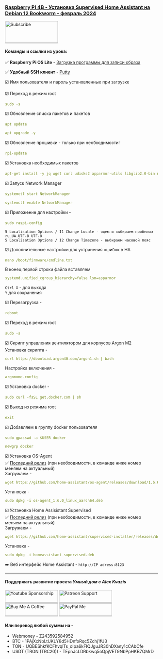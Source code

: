 ### [Raspberry PI 4B - Установка Supervised Home Assistant на Debian 12 Bookworm - февраль 2024](https://youtu.be/MwZBE6aRHhE)

<a href="https://www.youtube.com/channel/UCcq9onYHbs6go3kDpfBoqhg?sub_confirmation=1" target="_blank"><img src="https://raw.githubusercontent.com/kvazis/training/master/lessons/img/subscribe.png" alt="Subscribe" style="height: 71px !important;width: 174px !important;box-shadow: 0px 3px 2px 0px rgba(190, 190, 190, 0.5) !important;-webkit-box-shadow: 0px 3px 2px 0px rgba(190, 190, 190, 0.5) !important;" ></a>


#### Команды и ссылки из урока:  

:white_check_mark: **Raspberry Pi OS Lite** - [Загрузка программы для записи образа](https://www.raspberrypi.org/software/)    

:white_check_mark: **Удобный SSH клиент** - [Putty](https://www.putty.org/)

:ballot_box_with_check: Имя пользователя и пароль установленные при загрузке    

:ballot_box_with_check: Переход в режим root    
```yaml
sudo -s
```
:ballot_box_with_check: Обновление списка пакетов и пакетов    
```yaml
apt update
```
```yaml
apt upgrade -y
```
:ballot_box_with_check: Обновление прошивки - только при необходимости!    
```yaml
rpi-update
```

:ballot_box_with_check: Установка необходимых пакетов    
```yaml
apt-get install -y jq wget curl udisks2 apparmor-utils libglib2.0-bin network-manager dbus systemd-journal-remote systemd-resolved
```
:ballot_box_with_check: Запуск Network Manager    
```yaml
systemctl start NetworkManager
```
```yaml
systemctl enable NetworkManager
```
   
:ballot_box_with_check: Приложение для настройки - 
```yaml
sudo raspi-config
```

`5 Localisation Options / I1 Change Locale - ищем и выбираем пробелом ru_UA.UTF-8 UTF-8`    
`5 Localisation Options / I2 Change Timezone - выбираем часовой пояс`    

:ballot_box_with_check: Дополнительные настройки для устранения ошибок в НА    
```yaml
nano /boot/firmware/cmdline.txt
```
В конец первой строки файла вставляем    
```yaml
systemd.unified_cgroup_hierarchy=false lsm=apparmor
```
`Ctrl X` - для выхода    
`Y` для сохранения    

:ballot_box_with_check: Перезагрузка -    
```yaml
reboot
```
:ballot_box_with_check: Переход в режим root    
```yaml
sudo -s
```

:ballot_box_with_check: Скрипт управления вентилятором для корпусов Argon M2    
Установка скрипта - 
```yaml
curl https://download.argon40.com/argon1.sh | bash
```    
Настройка включения -    
```yaml
argonone-config
```

:ballot_box_with_check: Установка docker - 
```yaml
sudo curl -fsSL get.docker.com | sh
```

:ballot_box_with_check: Выход из режима root    
```yaml
exit
```

:ballot_box_with_check: Добавляем в группу docker пользователя
```yaml
sudo gpasswd -a $USER docker
```
```yaml
newgrp docker
```

:ballot_box_with_check: Установка OS-Agent    
:white_check_mark: [Последний релиз](https://github.com/home-assistant/os-agent/releases/latest) (при необходимости, в команде ниже номер меняем на актуальный)    
Загружаем - 
```yaml
wget https://github.com/home-assistant/os-agent/releases/download/1.6.0/os-agent_1.6.0_linux_aarch64.deb
```
Установка - 
```yaml
sudo dpkg -i os-agent_1.6.0_linux_aarch64.deb
```

:ballot_box_with_check: Установка Home Assisistant Supervised    
:white_check_mark: [Последний релиз](https://github.com/home-assistant/supervised-installer/releases) (при необходимости, в команде ниже номер меняем на актуальный)    
Загружаем - 
```yaml
wget https://github.com/home-assistant/supervised-installer/releases/download/1.6.0/homeassistant-supervised.deb
```
Установка - 
```yaml
sudo dpkg -i homeassistant-supervised.deb
```

:arrow_right: Веб интерфейс Home Assistant - `http://IP adress:8123`    

____
#### Поддержать развитие проекта *Умный дом с Alex Kvazis*    
<a href="https://www.youtube.com/channel/UCcq9onYHbs6go3kDpfBoqhg/join" target="_blank"><img src="https://raw.githubusercontent.com/kvazis/training/master/lessons/img/youtube.png" alt="Youtube Sponsorship" style="height: 41px !important;width: 174px !important;box-shadow: 0px 3px 2px 0px rgba(190, 190, 190, 0.5) !important;-webkit-box-shadow: 0px 3px 2px 0px rgba(190, 190, 190, 0.5) !important;" ></a>
<a href="https://www.patreon.com/alex_kvazis" target="_blank"><img src="https://raw.githubusercontent.com/kvazis/training/master/lessons/img/patreon-button.png" alt="Patreon Support" style="height: 41px !important;width: 174px !important;box-shadow: 0px 3px 2px 0px rgba(190, 190, 190, 0.5) !important;-webkit-box-shadow: 0px 3px 2px 0px rgba(190, 190, 190, 0.5) !important;" ></a>
<a href="https://www.buymeacoffee.com/greatkvazis" target="_blank"><img src="https://raw.githubusercontent.com/kvazis/training/master/lessons/img/buymeacoffee.png" alt="Buy Me A Coffee" style="height: 41px !important;width: 174px !important;box-shadow: 0px 3px 2px 0px rgba(190, 190, 190, 0.5) !important;-webkit-box-shadow: 0px 3px 2px 0px rgba(190, 190, 190, 0.5) !important;" ></a>
<a href="https://www.paypal.com/paypalme/greatkvazis" target="_blank"><img src="https://raw.githubusercontent.com/kvazis/training/master/lessons/img/paypal.png" alt="PayPal Me" style="height: 41px !important;width: 174px !important;box-shadow: 0px 3px 2px 0px rgba(190, 190, 190, 0.5) !important;-webkit-box-shadow: 0px 3px 2px 0px rgba(190, 190, 190, 0.5) !important;" ></a>

#### Или перевод любой суммы на -     
* Webmoney - Z243592584952
* BTC - 1PAjXcNbLtUKLY8d5HDnfxRqc5Zchj1fU3    
* TON - UQBEShkfKCFhvqlTs_oIpa6kFIQJguJR30hDXany1cCAbCfe    
* USDT (TRON (TRC20)) - TEpnJcLDRbkwq5oQpjVET9NbPpHKB7QMrD    
